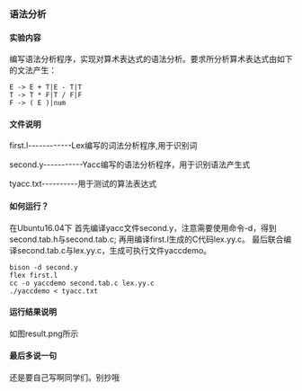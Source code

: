 ### 语法分析
#### 实验内容
编写语法分析程序，实现对算术表达式的语法分析。要求所分析算术表达式由如下的文法产生：
```
E -> E + T|E - T|T
T -> T * F|T / F|F
F -> ( E )|num
```
#### 文件说明
first.l------------Lex编写的词法分析程序,用于识别词

second.y-----------Yacc编写的语法分析程序，用于识别语法产生式

tyacc.txt----------用于测试的算法表达式
#### 如何运行？
在Ubuntu16.04下
	首先编译yacc文件second.y，注意需要使用命令-d，得到second.tab.h与second.tab.c;
	再用编译first.l生成的C代码lex.yy.c。
	最后联合编译second.tab.c与lex.yy.c，生成可执行文件yaccdemo。

```
bison -d second.y
flex first.l
cc -o yaccdemo second.tab.c lex.yy.c
./yaccdemo < tyacc.txt
```

#### 运行结果说明
如图result.png所示

#### 最后多说一句
还是要自己写啊同学们。别抄哦

